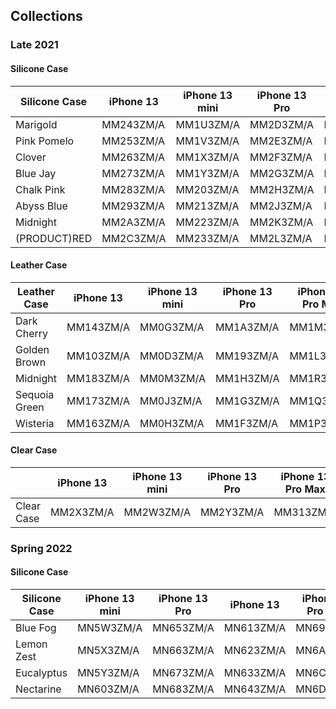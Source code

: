 ## Collections

### Late 2021

#### Silicone Case

| Silicone Case | iPhone 13 | iPhone 13 mini | iPhone 13 Pro | iPhone 13 Pro Max |
| ------------- | --------- | -------------- | ------------- | ----------------- |
| Marigold      | MM243ZM/A | MM1U3ZM/A      | MM2D3ZM/A     | MM2M3ZM/A         |
| Pink Pomelo   | MM253ZM/A | MM1V3ZM/A      | MM2E3ZM/A     | MM2N3ZM/A         |
| Clover        | MM263ZM/A | MM1X3ZM/A      | MM2F3ZM/A     | MM2P3ZM/A         |
| Blue Jay      | MM273ZM/A | MM1Y3ZM/A      | MM2G3ZM/A     | MM2Q3ZM/A         |
| Chalk Pink    | MM283ZM/A | MM203ZM/A      | MM2H3ZM/A     | MM2R3ZM/A         |
| Abyss Blue    | MM293ZM/A | MM213ZM/A      | MM2J3ZM/A     | MM2T3ZM/A         |
| Midnight      | MM2A3ZM/A | MM223ZM/A      | MM2K3ZM/A     | MM2U3ZM/A         |
| (PRODUCT)RED  | MM2C3ZM/A | MM233ZM/A      | MM2L3ZM/A     | MM2V3ZM/A         |

#### Leather Case

| Leather Case  | iPhone 13 | iPhone 13 mini | iPhone 13 Pro | iPhone 13 Pro Max |
| ------------- | --------- | -------------- | ------------- | ----------------- |
| Dark Cherry   | MM143ZM/A | MM0G3ZM/A      | MM1A3ZM/A     | MM1M3ZM/A         |
| Golden Brown  | MM103ZM/A | MM0D3ZM/A      | MM193ZM/A     | MM1L3ZM/A         |
| Midnight      | MM183ZM/A | MM0M3ZM/A      | MM1H3ZM/A     | MM1R3ZM/A         |
| Sequoia Green | MM173ZM/A | MM0J3ZM/A      | MM1G3ZM/A     | MM1Q3ZM/A         |
| Wisteria      | MM163ZM/A | MM0H3ZM/A      | MM1F3ZM/A     | MM1P3ZM/A         |

#### Clear Case

|            | iPhone 13 | iPhone 13 mini | iPhone 13 Pro | iPhone 13 Pro Max |
| ---------- | --------- | -------------- | ------------- | ----------------- |
| Clear Case | MM2X3ZM/A | MM2W3ZM/A      | MM2Y3ZM/A     | MM313ZM/A         |

### Spring 2022

#### Silicone Case

| Silicone Case | iPhone 13 mini | iPhone 13 Pro | iPhone 13 | iPhone 13 Pro Max |
| ------------- | -------------- | ------------- | --------- | ----------------- |
| Blue Fog      | MN5W3ZM/A      | MN653ZM/A     | MN613ZM/A | MN693ZM/A         |
| Lemon Zest    | MN5X3ZM/A      | MN663ZM/A     | MN623ZM/A | MN6A3ZM/A         |
| Eucalyptus    | MN5Y3ZM/A      | MN673ZM/A     | MN633ZM/A | MN6C3ZM/A         |
| Nectarine     | MN603ZM/A      | MN683ZM/A     | MN643ZM/A | MN6D3ZM/A         |
